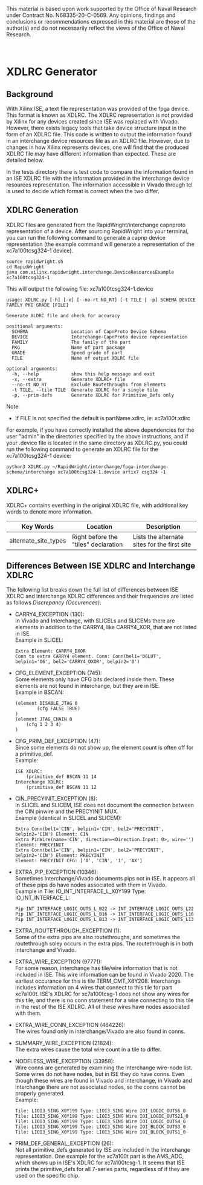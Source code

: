 This material is based upon work supported  by the Office of Naval Research under Contract No. N68335-20-C-0569. Any opinions, findings and conclusions or recommendations expressed in this material are those of the author(s) and do not necessarily reflect the views of the Office of Naval Research.
<br><br><br>

# XDLRC Generator
## Background
With Xilinx ISE, a text file representation was provided of the fpga device. This format is known
as XDLRC. The XDLRC representation is not provided by Xilinx for any devices created since ISE was
replaced with Vivado. However, there exists legacy tools that take device structure input in the form
of an XDLRC file. This code is written to output the information found in an interchange device resources
file as an XDLRC file. However, due to changes in how Xilinx represents devices, one will find that the
produced XDLRC file may have different information than expected. These are detailed below. 

In the tests directory there is test code to compare the information found in an ISE XDLRC file with
the information provided in the interchange device resources representation. The information accessible
in Vivado through tcl is used to decide which format is correct when the two differ.


## XDLRC Generation 
XDLRC files are generated from the RapidWright/interchange capnproto representation of a device. After sourcing RapidWright into your terminal, you can run the following command to generate a capnp device representation (the example command will generate a representation of the xc7a100tcsg324-1 device).
```
source rapidwright.sh
cd RapidWright
java com.xilinx.rapidwright.interchange.DeviceResourcesExample xc7a100tcsg324-1
```
This will output the following file: xc7a100tcsg324-1.device


```
usage: XDLRC.py [-h] [-x] [--no-rt NO_RT] [-t TILE | -p] SCHEMA DEVICE FAMILY PKG GRADE [FILE]

Generate XLDRC file and check for accuracy

positional arguments:
  SCHEMA                Location of CapnProto Device Schema
  DEVICE                Interchange-CapnProto device representation
  FAMILY                The family of the part
  PKG                   Name of part package
  GRADE                 Speed grade of part
  FILE                  Name of output XDLRC file

optional arguments:
  -h, --help            show this help message and exit
  -x, --extra           Generate XDLRC+ file
  --no-rt NO_RT         Exclude Routethroughs from Elements
  -t TILE, --tile TILE  Generate XDLRC for a single tile
  -p, --prim-defs       Generate XDLRC for Primitive_Defs only
```

Note:
  * If FILE is not specified the default is partName.xdlrc, ie: xc7a100t.xdlrc

For example, if you have correctly installed the above dependencies for the user "admin" in the directories specified by the above instructions, and if your .device file is located in the same directory as XDLRC.py, you could run the following command to generate an XDLRC file for the xc7a100tcsg324-1 device:
```
python3 XDLRC.py ~/RapidWright/interchange/fpga-interchange-schema/interchange xc7a100tcsg324-1.device artix7 csg324 -1
```

## XDLRC+
XDLRC+ contains everthing in the original XDLRC file, with additional key
words to denote more information.

| Key Words | Location | Description |
| --- | ----------- | ---------- |
| alternate_site_types | Right before the "tiles" declaration | Lists the alternate sites for the first site |

## Differences Between ISE XDLRC and Interchange XDLRC
The following list breaks down the 
full list of differences between ISE XDLRC and interchange XDLRC differences 
and their frequencies are listed as follows <i>Discrepancy (Occurences)</i>:
  * CARRY4_EXCEPTION (130):<br> 
    In Vivado and Interchange, with SLICELs and SLICEMs
    there are elements in addition to the CARRY4, like CARRY4_XOR, that are
    not listed in ISE.<br>
    Example in SLICEL:
    ```
    Extra Element: CARRY4_DXOR
    Conn to extra CARRY4 element. Conn: Conn(bel1='D6LUT', belpin1='O6', bel2='CARRY4_DXOR', belpin2='0')
    ```

  * CFG_ELEMENT_EXCEPTION (745):<br>
    Some elements only have CFG bits declared inside them. These elements are 
    not found in interchange, but they are in ISE.<br>
    Example in BSCAN:
    ```
    (element DISABLE_JTAG 0
			(cfg FALSE TRUE)
    )
    (element JTAG_CHAIN 0
        (cfg 1 2 3 4)
    )
    ```

  * CFG_PRIM_DEF_EXCEPTION (47): <br>
    Since some elements do not show up, the element count is often off for a 
    primitive_def.<br>
    Example:
    ```
    ISE XDLRC:
        (primitive_def BSCAN 11 14
    Interchange XDLRC:
        (primitive_def BSCAN 11 12
    ```

  * CIN_PRECYINIT_EXCEPTION (8):<br>
    In SLICEL and SLICEM, ISE does not document the connection between the CIN 
    pinwire and the PRECYINIT MUX.<br>
    Example (identical in SLICEL and SLICEM):
    ```
    Extra Conn(bel1='CIN', belpin1='CIN', bel2='PRECYINIT', belpin2='CIN') Element: CIN
    Extra PinWire(name='CIN', direction=<Direction.Input: 0>, wire='') Element: PRECYINIT
    Extra Conn(bel1='CIN', belpin1='CIN', bel2='PRECYINIT', belpin2='CIN') Element: PRECYINIT
    Element: PRECYINIT CFG: ['0', 'CIN', '1', 'AX']
    ```

  * EXTRA_PIP_EXCEPTION (10346): <br>
    Sometimes Interchange/Vivado documents pips not in ISE. It appears all of
    these pips do have nodes associated with them in Vivado.<br>
    Example in Tile: IO_INT_INTERFACE_L_X0Y199 Type: IO_INT_INTERFACE_L:
    ```
    Pip INT_INTERFACE_LOGIC_OUTS_L_B22 -> INT_INTERFACE_LOGIC_OUTS_L22
    Pip INT_INTERFACE_LOGIC_OUTS_L_B16 -> INT_INTERFACE_LOGIC_OUTS_L16
    Pip INT_INTERFACE_LOGIC_OUTS_L_B13 -> INT_INTERFACE_LOGIC_OUTS_L13
    ```

  * EXTRA_ROUTETHROUGH_EXCEPTION (1): <br>
    Some of the extra pips are also routethroughs, and sometimes the routethrough
    soley occurs in the extra pips. The routethrough is in both interchange and
    Vivado.

  * EXTRA_WIRE_EXCEPTION (97771): <br>
    For some reason, interchange has tile/wire
    information that is not included in ISE. This wire information can be
    found in Vivado 2020. The earliest occurance for this is tile
    TERM_CMT_X8Y208. Interchange includes information on 4 wires that
    connect to this tile for part xc7a100t. ISE's XDLRC for xc7a100tcsg-1
    does not show any wires for this tile, and there is no conn statement
    for a wire connecting to this tile in the rest of the ISE XDLRC. All of
    these wires have nodes associated with them.

  * EXTRA_WIRE_CONN_EXCEPTION (464226): <br>
    The wires found only in interchange/Vivado are also found in conns. 

  * SUMMARY_WIRE_EXCEPTION (21824): <br>
    The extra wires cause the total wire count in a tile to differ.

  * NODELESS_WIRE_EXCEPTION (33958): <br>
    Wire conns are generated by examining the interchange wire-node list. 
    Some wires do not have nodes, but in ISE they do have conns. Even though 
    these wires are found in Vivado and interchange, in Vivado and interchange 
    there are not associated nodes, so the conns cannot be properly generated.<br>
    Example:
    ```
    Tile: LIOI3_SING_X0Y199 Type: LIOI3_SING Wire IOI_LOGIC_OUTS6_0
    Tile: LIOI3_SING_X0Y199 Type: LIOI3_SING Wire IOI_LOGIC_OUTS21_0
    Tile: LIOI3_SING_X0Y199 Type: LIOI3_SING Wire IOI_LOGIC_OUTS4_0
    Tile: LIOI3_SING_X0Y199 Type: LIOI3_SING Wire IOI_BLOCK_OUTS3_0
    Tile: LIOI3_SING_X0Y199 Type: LIOI3_SING Wire IOI_BLOCK_OUTS1_0
    ```

  * PRIM_DEF_GENERAL_EXCEPTION (26):<br>
    Not all primitive_defs generated by ISE are included in the interchange 
    representation. One example for the xc7a100t part is the AMS_ADC, which 
    shows up in ISE's XDLRC for xc7a100tcsg-1. It seems that ISE prints the 
    primitive_defs for all 7-series parts, regardless of if they are used on 
    the specific chip.
